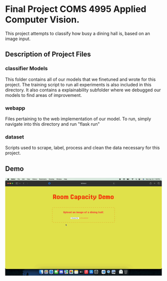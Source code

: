 # Final Project COMS 4995 Applied Computer Vision.

This project attempts to classify how busy a dining hall is, based on an image input.

## Description of Project Files

### classifier Models

This folder contains all of our models that we finetuned and wrote for this project. The training script to run all experiments is also included in this directory. It also contains a explainability subfolder where we debugged our models to find areas of improvement.

### webapp

Files pertaining to the web implementation of our model. To run, simply navigate into this directory and run "flask run"

### dataset

Scripts used to scrape, label, process and clean the data necessary for this project.

## Demo

![Dining Hall Web App Demo](https://github.com/UjirYed/AppliedComputerVision/blob/main/ezgif.com-speed.gif)

